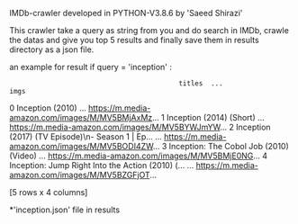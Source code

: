 IMDb-crawler developed in PYTHON-V3.8.6 by 'Saeed Shirazi'


This crawler take a query as string from you and do search in IMDb, crawle the datas and give you top 5 results and finally save them in results directory as a json file.

an example for result if query = 'inception' :

                                              titles  ...                                               imgs
0                                   Inception (2010)  ...  https://m.media-amazon.com/images/M/MV5BMjAxMz...
1                           Inception (2014) (Short)  ...  https://m.media-amazon.com/images/M/MV5BYWJmYW...
2  Inception (2017) (TV Episode)\n- Season 1 | Ep...  ...  https://m.media-amazon.com/images/M/MV5BODI4ZW...
3            Inception: The Cobol Job (2010) (Video)  ...  https://m.media-amazon.com/images/M/MV5BMjE0NG...
4  Inception: Jump Right Into the Action (2010) (...  ...  https://m.media-amazon.com/images/M/MV5BZGFjOT...

[5 rows x 4 columns]

*'inception.json' file in results
